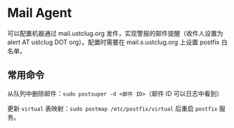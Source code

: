 # Mail Agent

可以配置机器通过 mail.ustclug.org 发件，实现警报的邮件提醒（收件人设置为 alert AT ustclug DOT org）。配置时需要在 mail.s.ustclug.org 上设置 postfix 白名单。

## 常用命令

从队列中删除邮件：`sudo postsuper -d <邮件 ID>`（邮件 ID 可以日志中看到）

更新 `virtual` 表映射：`sudo postmap /etc/postfix/virtual` 后重启 `postfix` 服务。